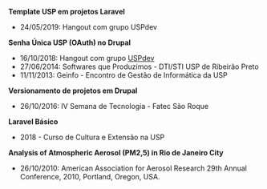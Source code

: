 **Template USP em projetos Laravel**
<ul>
  <li> 24/05/2019: Hangout com grupo USPdev
    <a href="https://www.youtube.com/watch?v=WWYW0R1w234&t=506s"> <i class="fab fa-youtube"></i></a>
  </li>
</ul>

**Senha Única USP (OAuth) no Drupal**
<ul>
  <li> 16/10/2018: Hangout com grupo <a href="https://uspdev.github.io/">USPdev</a>
    <a href="https://www.youtube.com/watch?v=BnWZhfQcjS8"><i class="fab fa-youtube"></i></a>
  </li>

  <li> 27/06/2014: Softwares que Produzimos - DTI/STI USP de Ribeirão Preto
     <a href="{{base_path}}/files/certificados/eventos/2014/senhaUnicaDrupal.pdf"> <i class="fa fa-file-pdf"></i></a>
  </li>

  <li> 11/11/2013: Geinfo - Encontro de Gestão de Informática da USP</li>
</ul>

**Versionamento de projetos em Drupal**
<a href="https://thiagogomesverissimo.github.io/presentations/versionamento_de_projetos_em_drupal/generic"><i class="fa fa-file-pdf"></i></a>

<ul>

  <li> 26/10/2016: IV Semana de Tecnologia - Fatec São Roque
       <a href="{{base_path}}/files/certificados/ministrados/2016/fatec.pdf"><i class="fa fa-file-pdf"></i></a>
  </li>

</ul>

**Laravel Básico**
<a href="https://thiagogomesverissimo.github.io/slides/laravel_basico"><i class="fa fa-file-pdf"></i></a>

<ul>
  <li>
    2018 - Curso de Cultura e Extensão na USP
  </li>
</ul>


**Analysis of Atmospheric Aerosol (PM2,5) in Rio de Janeiro City**
<ul>
  <li>26/10/2010: American Association for Aerosol Research 29th Annual Conference, 2010, Portland, Oregon, USA.
  <a href="{{base_path}}/files/talks/aaar_2010.pdf"><i class="fa fa-file-pdf"></i></a>
  </li>
</ul>

